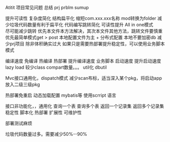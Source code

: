 Atitit 项目常见问题  总结   prj prblm sumup


提升可读性 复杂度简化
结构扁平化
缩短com.xxx.xxx名称 
mod转换为folder
减少垃圾代码数量有利于扁平化
代码编写跳转简化 可读性提升
All in one模式  
尽可能减少跳转
优先本文件本方法解决，其次本文件其他方法，跳转文件要慎重
优先最简单模式get > post 
本地配置文件为主 + 分布式配置
本地不要加密db
减少prj项目  除非体积确实过大
如果只是需要热部署提升稳定性，可以使用业务脚本模式

编译速度 
免编译 热编译 
热部署 提升编译速度
  业务脚本
启动速度
提升启动速度  lazy load
较少class  compart数量。。。  util化 dbutil

Mvc接口通用化，dispatch模式
减少scan布标，适当深入某个pkg，将启动app放入二级三级pkg

热部署免重启
动态加载配置  mybatis等
使用scrript 语言

接口非功能化，，通用化
查询一个表 查询多个表 返回一个记录集
返回多个记录集
稳定性 
脚本化 热部署
扩展性
可维护性

部署测试麻烦

垃圾代码数量过多。需要减少50%--90%


